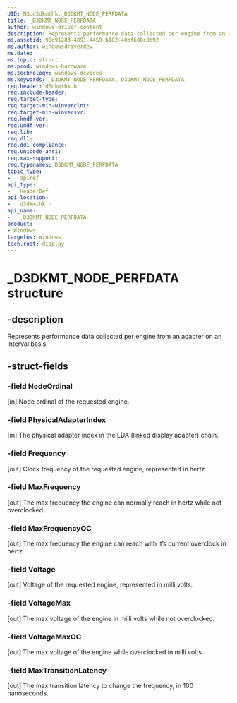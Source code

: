 ```yaml
---
UID: NS:d3dkmthk._D3DKMT_NODE_PERFDATA
title: _D3DKMT_NODE_PERFDATA
author: windows-driver-content
description: Represents performance data collected per engine from an adapter on an interval basis.
ms.assetid: 90d91283-4891-4459-b182-40bf600c8b92
ms.author: windowsdriverdev
ms.date:
ms.topic: struct
ms.prod: windows-hardware
ms.technology: windows-devices
ms.keywords: _D3DKMT_NODE_PERFDATA, D3DKMT_NODE_PERFDATA,
req.header: d3dkmthk.h
req.include-header:
req.target-type:
req.target-min-winverclnt:
req.target-min-winversvr:
req.kmdf-ver:
req.umdf-ver:
req.lib:
req.dll:
req.ddi-compliance:
req.unicode-ansi:
req.max-support:
req.typenames: D3DKMT_NODE_PERFDATA
topic_type:
-	apiref
api_type:
-	HeaderDef
api_location:
-	d3dkmthk.h
api_name:
-	_D3DKMT_NODE_PERFDATA
product: 
- Windows
targetos: Windows
tech.root: display
---
```


# _D3DKMT_NODE_PERFDATA structure

## -description

Represents performance data collected per engine from an adapter on an interval basis.

## -struct-fields

### -field NodeOrdinal

[in] Node ordinal of the requested engine.

### -field PhysicalAdapterIndex

[in] The physical adapter index in the LDA (linked display adapter) chain.

### -field Frequency

[out] Clock frequency of the requested engine, represented in hertz.

### -field MaxFrequency

[out] The max frequency the engine can normally reach in hertz while not overclocked.

### -field MaxFrequencyOC

[out] The max frequency the engine can reach with it’s current overclock in hertz.

### -field Voltage

[out] Voltage of the requested engine, represented in milli volts.

### -field VoltageMax

[out] The max voltage of the engine in milli volts while not overclocked.

### -field VoltageMaxOC

[out] The max voltage of the engine while overclocked in milli volts.

### -field MaxTransitionLatency

[out] The max transition latency to change the frequency, in 100 nanoseconds.